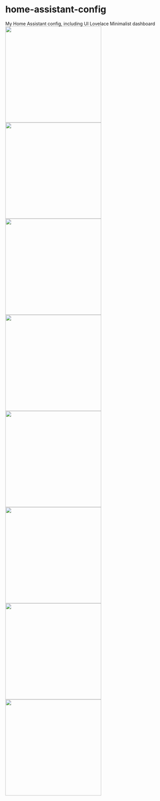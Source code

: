 # home-assistant-config
My Home Assistant config, including UI Lovelace Minimalist dashboard <br>
<img src="https://github.com/mekenthompson/ui-lovelace-minimalist-config/blob/ba0eccd18d52c267219c6648a296f6832efd920b/mekenthompson-minimalist-1-home.png" width="300">
<img src="https://github.com/mekenthompson/ui-lovelace-minimalist-config/blob/ba0eccd18d52c267219c6648a296f6832efd920b/mekenthompson-minimalist-2-lights.png" width="300">
<img src="https://github.com/mekenthompson/ui-lovelace-minimalist-config/blob/ba0eccd18d52c267219c6648a296f6832efd920b/mekenthompson-minimalist-3-heating.png" width="300">
<img src="https://github.com/mekenthompson/ui-lovelace-minimalist-config/blob/ba0eccd18d52c267219c6648a296f6832efd920b/mekenthompson-minimalist-4-cooling.png" width="300">
<img src="https://github.com/mekenthompson/ui-lovelace-minimalist-config/blob/ba0eccd18d52c267219c6648a296f6832efd920b/mekenthompson-minimalist-5-audio.png" width="300">
<img src="https://github.com/mekenthompson/ui-lovelace-minimalist-config/blob/ba0eccd18d52c267219c6648a296f6832efd920b/mekenthompson-minimalist-6-tv.png" width="300">
<img src="https://github.com/mekenthompson/ui-lovelace-minimalist-config/blob/ba0eccd18d52c267219c6648a296f6832efd920b/mekenthompson-minimalist-7-sensors.png" width="300">
<img src="https://github.com/mekenthompson/ui-lovelace-minimalist-config/blob/ba0eccd18d52c267219c6648a296f6832efd920b/mekenthompson-minimalist-8-automation.png" width="300">

